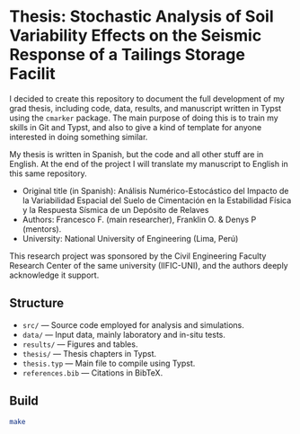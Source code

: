 # Thesis: Stochastic Analysis of Soil Variability Effects on the Seismic Response of a Tailings Storage Facilit

I decided to create this repository to document the full development of my grad
thesis, including code, data, results, and manuscript written in Typst using the
`cmarker` package. The main purpose of doing this is to train my skills in Git and
Typst, and also to give a kind of template for anyone interested in doing something
similar.

My thesis is written in Spanish, but the code and all other stuff are in English. At
the end of the project I will translate my manuscript to English in this same
repository.

- Original title (in Spanish): Análisis Numérico-Estocástico del Impacto de la
  Variabilidad Espacial del Suelo de Cimentación en la Estabilidad Física y la
  Respuesta Sísmica de un Depósito de Relaves
- Authors: Francesco F. (main researcher), Franklin O. & Denys P (mentors).
- University: National University of Engineering (Lima, Perú)

This research project was sponsored by the Civil Engineering Faculty Research Center
of the same university (IIFIC-UNI), and the authors deeply acknowledge it support.  

## Structure

- `src/` — Source code employed for analysis and simulations.
- `data/` — Input data, mainly laboratory and in-situ tests.
- `results/` — Figures and tables.
- `thesis/` — Thesis chapters in Typst.
- `thesis.typ` — Main file to compile using Typst.
- `references.bib` — Citations in BibTeX.

## Build

```bash
make
```
